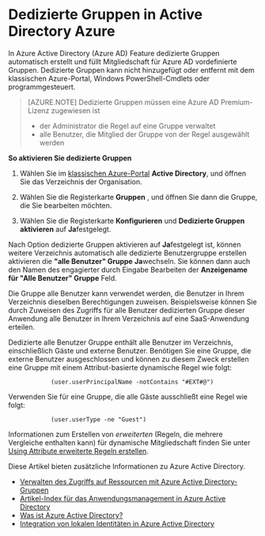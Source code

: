 <properties
    pageTitle="Dedizierte Gruppen in Active Directory Azure | Microsoft Azure"
    description="Übersicht über wie Gruppen Engagement in Azure Active Directory und wie sie erstellt werden."
    services="active-directory"
    documentationCenter=""
    authors="curtand"
    manager="femila"
    editor=""
    />

<tags
    ms.service="active-directory"
    ms.workload="identity"
    ms.tgt_pltfrm="na"
    ms.devlang="na"
    ms.topic="article"
    ms.date="08/10/2016"
    ms.author="curtand"/>

# <a name="dedicated-groups-in-azure-active-directory"></a>Dedizierte Gruppen in Active Directory Azure

In Azure Active Directory (Azure AD) Feature dedizierte Gruppen automatisch erstellt und füllt Mitgliedschaft für Azure AD vordefinierte Gruppen. Dedizierte Gruppen kann nicht hinzugefügt oder entfernt mit dem klassischen Azure-Portal, Windows PowerShell-Cmdlets oder programmgesteuert.

>[AZURE.NOTE] Dedizierte Gruppen müssen eine Azure AD Premium-Lizenz zugewiesen ist
>- der Administrator die Regel auf eine Gruppe verwaltet
>- alle Benutzer, die Mitglied der Gruppe von der Regel ausgewählt werden

**So aktivieren Sie dedizierte Gruppen**

1. Wählen Sie im [klassischen Azure-Portal](https://manage.windowsazure.com) **Active Directory**, und öffnen Sie das Verzeichnis der Organisation.

2. Wählen Sie die Registerkarte **Gruppen** , und öffnen Sie dann die Gruppe, die Sie bearbeiten möchten.

3. Wählen Sie die Registerkarte **Konfigurieren** und **Dedizierte Gruppen aktivieren** auf **Ja**festgelegt.

Nach Option dedizierte Gruppen aktivieren auf **Ja**festgelegt ist, können weitere Verzeichnis automatisch alle dedizierte Benutzergruppe erstellen aktivieren die **"alle Benutzer" Gruppe** **Ja**wechseln. Sie können dann auch den Namen des engagierter durch Eingabe Bearbeiten der **Anzeigename für "Alle Benutzer" Gruppe** Feld.

Die Gruppe alle Benutzer kann verwendet werden, die Benutzer in Ihrem Verzeichnis dieselben Berechtigungen zuweisen. Beispielsweise können Sie durch Zuweisen des Zugriffs für alle Benutzer dedizierten Gruppe dieser Anwendung alle Benutzer in Ihrem Verzeichnis auf eine SaaS-Anwendung erteilen.

Dedizierte alle Benutzer Gruppe enthält alle Benutzer im Verzeichnis, einschließlich Gäste und externe Benutzer. Benötigen Sie eine Gruppe, die externe Benutzer ausgeschlossen und können zu diesem Zweck erstellen eine Gruppe mit einem Attribut-basierte dynamische Regel wie folgt:

                (user.userPrincipalName -notContains "#EXT#@")

Verwenden Sie für eine Gruppe, die alle Gäste ausschließt eine Regel wie folgt:

                (user.userType -ne "Guest")

Informationen zum Erstellen von *erweiterten* (Regeln, die mehrere Vergleiche enthalten kann) für dynamische Mitgliedschaft finden Sie unter [Using Attribute erweiterte Regeln erstellen](active-directory-accessmanagement-groups-with-advanced-rules.md).


Diese Artikel bieten zusätzliche Informationen zu Azure Active Directory.

* [Verwalten des Zugriffs auf Ressourcen mit Azure Active Directory-Gruppen](active-directory-manage-groups.md)
* [Artikel-Index für das Anwendungsmanagement in Azure Active Directory](active-directory-apps-index.md)
* [Was ist Azure Active Directory?](active-directory-whatis.md)
* [Integration von lokalen Identitäten in Azure Active Directory](active-directory-aadconnect.md)
